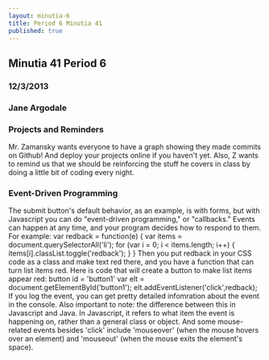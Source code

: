 ```yaml
---
layout: minutia-6
title: Period 6 Minutia 41
published: true
---
```


## Minutia 41 Period 6
### 12/3/2013
### Jane Argodale

### Projects and Reminders
Mr. Zamansky wants everyone to have a graph showing they made commits on Github! And deploy your projects online if you haven't yet.
Also, Z wants to remind us that we should be reinforcing the stuff he covers in class by doing a little bit of coding every night.

### Event-Driven Programming
The submit button's default behavior, as an example, is with forms, but with Javascript you can do "event-driven programming," or "callbacks." Events can happen at any time, and your program decides how to respond to them. For example:
	var redback = function(e) {
		var items = document.querySelectorAll('li');
		for (var i = 0; i < items.length; i++) {
			items[i].classList.toggle('redback');
		}
	}
Then you put redback in your CSS code as a class and make text red there, and you have a function that can turn list items red.
Here is code that will create a button to make list items appear red:
	button id = 'button1'
	var elt = document.getElementById('button1');
	elt.addEventListener('click',redback);
If you log the event, you can get pretty detailed infomration about the event in the console.
Also important to note: the difference between this in Javascript and Java. In Javascript, it refers to what item the event is happening on, rather than a general class or object.
And some mouse-related events besides 'click' include 'mouseover' (when the mouse hovers over an element) and 'mouseout' (when the mouse exits the element's space).

